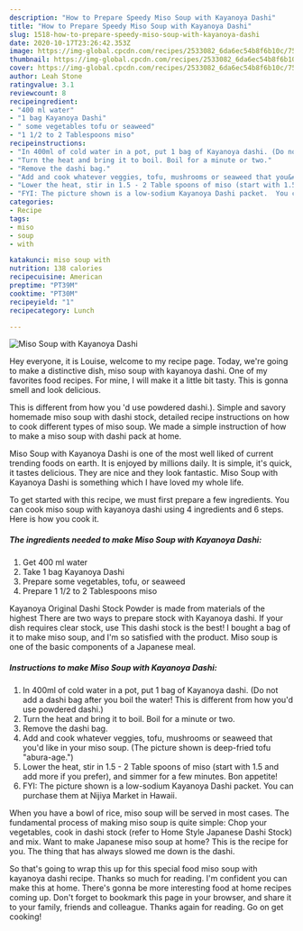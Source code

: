 ```yaml
---
description: "How to Prepare Speedy Miso Soup with Kayanoya Dashi"
title: "How to Prepare Speedy Miso Soup with Kayanoya Dashi"
slug: 1518-how-to-prepare-speedy-miso-soup-with-kayanoya-dashi
date: 2020-10-17T23:26:42.353Z
image: https://img-global.cpcdn.com/recipes/2533082_6da6ec54b8f6b10c/751x532cq70/miso-soup-with-kayanoya-dashi-recipe-main-photo.jpg
thumbnail: https://img-global.cpcdn.com/recipes/2533082_6da6ec54b8f6b10c/751x532cq70/miso-soup-with-kayanoya-dashi-recipe-main-photo.jpg
cover: https://img-global.cpcdn.com/recipes/2533082_6da6ec54b8f6b10c/751x532cq70/miso-soup-with-kayanoya-dashi-recipe-main-photo.jpg
author: Leah Stone
ratingvalue: 3.1
reviewcount: 8
recipeingredient:
- "400 ml water"
- "1 bag Kayanoya Dashi"
- " some vegetables tofu or seaweed"
- "1 1/2 to 2 Tablespoons miso"
recipeinstructions:
- "In 400ml of cold water in a pot, put 1 bag of Kayanoya dashi. (Do not add a dashi bag after you boil the water! This is different from how you&#39;d use powdered dashi.)"
- "Turn the heat and bring it to boil. Boil for a minute or two."
- "Remove the dashi bag."
- "Add and cook whatever veggies, tofu, mushrooms or seaweed that you&#39;d like in your miso soup. (The picture shown is deep-fried tofu &#34;abura-age.&#34;)"
- "Lower the heat, stir in 1.5 - 2 Table spoons of miso (start with 1.5 and add more if you prefer), and simmer for a few minutes. Bon appetite!"
- "FYI: The picture shown is a low-sodium Kayanoya Dashi packet.  You can purchase them at Nijiya Market in Hawaii."
categories:
- Recipe
tags:
- miso
- soup
- with

katakunci: miso soup with 
nutrition: 138 calories
recipecuisine: American
preptime: "PT39M"
cooktime: "PT30M"
recipeyield: "1"
recipecategory: Lunch

---
```



![Miso Soup with Kayanoya Dashi](https://img-global.cpcdn.com/recipes/2533082_6da6ec54b8f6b10c/751x532cq70/miso-soup-with-kayanoya-dashi-recipe-main-photo.jpg)

Hey everyone, it is Louise, welcome to my recipe page. Today, we're going to make a distinctive dish, miso soup with kayanoya dashi. One of my favorites food recipes. For mine, I will make it a little bit tasty. This is gonna smell and look delicious.

This is different from how you &#39;d use powdered dashi.). Simple and savory homemade miso soup with dashi stock, detailed recipe instructions on how to cook different types of miso soup. We made a simple instruction of how to make a miso soup with dashi pack at home.

Miso Soup with Kayanoya Dashi is one of the most well liked of current trending foods on earth. It is enjoyed by millions daily. It is simple, it's quick, it tastes delicious. They are nice and they look fantastic. Miso Soup with Kayanoya Dashi is something which I have loved my whole life.


To get started with this recipe, we must first prepare a few ingredients. You can cook miso soup with kayanoya dashi using 4 ingredients and 6 steps. Here is how you cook it.

<!--inarticleads1-->

##### The ingredients needed to make Miso Soup with Kayanoya Dashi:

1. Get 400 ml water
1. Take 1 bag Kayanoya Dashi
1. Prepare  some vegetables, tofu, or seaweed
1. Prepare 1 1/2 to 2 Tablespoons miso


Kayanoya Original Dashi Stock Powder is made from materials of the highest There are two ways to prepare stock with Kayanoya dashi. If your dish requires clear stock, use This dashi stock is the best! I bought a bag of it to make miso soup, and I&#39;m so satisfied with the product. Miso soup is one of the basic components of a Japanese meal. 

<!--inarticleads2-->

##### Instructions to make Miso Soup with Kayanoya Dashi:

1. In 400ml of cold water in a pot, put 1 bag of Kayanoya dashi. (Do not add a dashi bag after you boil the water! This is different from how you&#39;d use powdered dashi.)
1. Turn the heat and bring it to boil. Boil for a minute or two.
1. Remove the dashi bag.
1. Add and cook whatever veggies, tofu, mushrooms or seaweed that you&#39;d like in your miso soup. (The picture shown is deep-fried tofu &#34;abura-age.&#34;)
1. Lower the heat, stir in 1.5 - 2 Table spoons of miso (start with 1.5 and add more if you prefer), and simmer for a few minutes. Bon appetite!
1. FYI: The picture shown is a low-sodium Kayanoya Dashi packet.  You can purchase them at Nijiya Market in Hawaii.


When you have a bowl of rice, miso soup will be served in most cases. The fundamental process of making miso soup is quite simple: Chop your vegetables, cook in dashi stock (refer to Home Style Japanese Dashi Stock) and mix. Want to make Japanese miso soup at home? This is the recipe for you. The thing that has always slowed me down is the dashi. 

So that's going to wrap this up for this special food miso soup with kayanoya dashi recipe. Thanks so much for reading. I'm confident you can make this at home. There's gonna be more interesting food at home recipes coming up. Don't forget to bookmark this page in your browser, and share it to your family, friends and colleague. Thanks again for reading. Go on get cooking!
